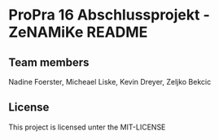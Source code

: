 # ProPra 16 Abschlussprojekt - ZeNAMiKe README

## Team members
Nadine Foerster, Micheael Liske, Kevin Dreyer, Zeljko Bekcic

## License
This project is licensed unter the MIT-LICENSE
